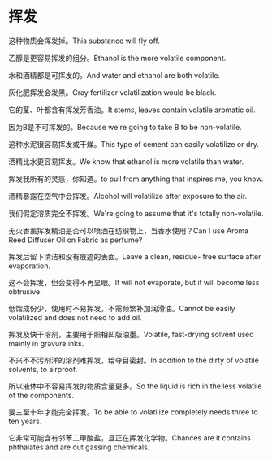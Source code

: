 # 挥发

<p><span class="chinese">这种物质会挥发掉。</span><span class="english">This substance will  fly off.</span></p>

<p><span class="chinese">乙醇是更容易挥发的组分。</span><span class="english">Ethanol is the more volatile component.</span></p>

<p><span class="chinese">水和酒精都是可挥发的。</span><span class="english">And water and ethanol are both volatile.</span></p>

<p><span class="chinese">灰化肥挥发会发黑。</span><span class="english">Gray fertilizer volatilization would be black.</span></p>

<p><span class="chinese">它的茎、叶都含有挥发芳香油。</span><span class="english">It stems, leaves contain volatile aromatic oil.</span></p>

<p><span class="chinese">因为B是不可挥发的。</span><span class="english">Because we're going to take B to be non-volatile.</span></p>

<p><span class="chinese">这种水泥很容易挥发或干燥。</span><span class="english">This type of cement can easily volatilize or dry.</span></p>

<p><span class="chinese">酒精比水更容易挥发。</span><span class="english">We know that ethanol is more volatile than water.</span></p>

<p><span class="chinese">挥发我所有的灵感，你知道。</span><span class="english">to pull from anything that inspires me, you know.</span></p>

<p><span class="chinese">酒精暴露在空气中会挥发。</span><span class="english">Alcohol will volatilize after exposure to the air.</span></p>

<p><span class="chinese">我们假定溶质完全不挥发。</span><span class="english">We're going to assume that it's totally non-volatile.</span></p>

<p><span class="chinese">无火香薰挥发精油是否可以喷洒在纺织物上，当香水使用？</span><span class="english">Can I use Aroma Reed Diffuser Oil on Fabric as perfume?</span></p>

<p><span class="chinese">挥发后留下清洁和没有痕迹的表面。</span><span class="english">Leave a clean, residue- free surface after evaporation.</span></p>

<p><span class="chinese">这不会挥发，但会变得不再显眼。</span><span class="english">It will not evaporate, but it will become less obtrusive.</span></p>

<p><span class="chinese">低馏成份少，使用时不易挥发，不需频繁补加润滑油。</span><span class="english">Cannot be easily volatilized and does not need to add oil.</span></p>

<p><span class="chinese">挥发及快干溶剂，主要用于照相凹版油墨。</span><span class="english">Volatile, fast-drying solvent used mainly in gravure inks.</span></p>

<p><span class="chinese">不兴不不污剂洋的溶剂难挥发，给夺目密封。</span><span class="english">In addition to the dirty of volatile solvents, to airproof.</span></p>

<p><span class="chinese">所以液体中不容易挥发的物质含量更多。</span><span class="english">So the liquid is rich in the less volatile of the components.</span></p>

<p><span class="chinese">要三至十年才能完全挥发。</span><span class="english">To be able to volatilize completely needs three to ten years.</span></p>

<p><span class="chinese">它非常可能含有邻苯二甲酸盐，且正在挥发化学物。</span><span class="english">Chances are it contains phthalates and are out gassing chemicals.</span></p>

